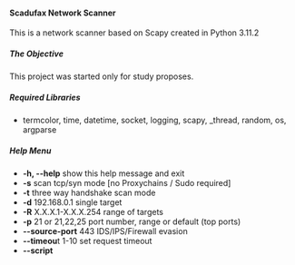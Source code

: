#### Scadufax Network Scanner
This is a network scanner based on Scapy created in Python 3.11.2

##### The Objective
This project was started only for study proposes.

##### Required Libraries
* termcolor, time, datetime, socket, logging, scapy, _thread, random, os, argparse

##### Help Menu
* **-h, --help** show this help message and exit
* **-s** scan tcp/syn mode [no Proxychains / Sudo required]
* **-t**                    three way handshake scan mode
* **-d** 192.168.0.1        single target
* **-R** X.X.X.1-X.X.X.254  range of targets
* **-p** 21 or 21,22,25     port number, range or default (top ports)
* **--source-port** 443     IDS/IPS/Firewall evasion
* **--timeou**t 1-10        set request timeout
* **--script** <script>     --script **help for list**
* **-i** 0.1-10             interval between each request
* **--ope**n                show only open ports
* **-o** scan_result.txt    output file

**CAUTION:** This project is not complete, i'm still working on it.

